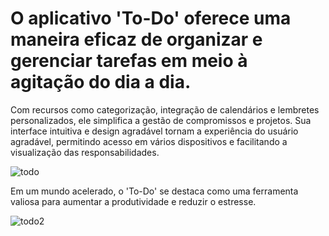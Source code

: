 # O aplicativo 'To-Do' oferece uma maneira eficaz de organizar e gerenciar tarefas em meio à agitação do dia a dia. 
Com recursos como categorização, integração de calendários e lembretes personalizados, ele simplifica a gestão de compromissos e projetos. 
Sua interface intuitiva e design agradável tornam a experiência do usuário agradável, permitindo acesso em vários dispositivos e facilitando a visualização das responsabilidades.

![todo](https://github.com/Madusalves/30-days-30-projects/assets/111824481/56a75076-f890-4b31-9836-273b8b649d66)

Em um mundo acelerado, o 'To-Do' se destaca como uma ferramenta valiosa para aumentar a produtividade e reduzir o estresse.

![todo2](https://github.com/Madusalves/30-days-30-projects/assets/111824481/2fcf378a-fc70-4130-bbb1-ecf0f5fd876e)
